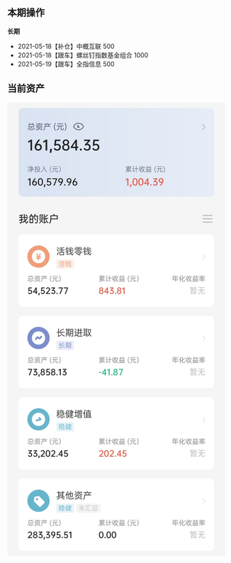 ## 本期操作

**长期**

- 2021-05-18【补仓】中概互联 500
- 2021-05-18【跟车】螺丝钉指数基金组合 1000
- 2021-05-19【跟车】全指信息 500

## 当前资产

![2021-05-22](images/2021-05-22.jpeg)